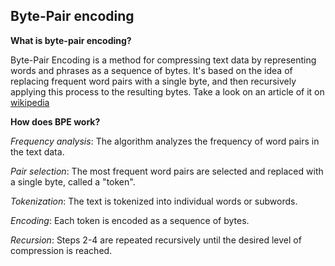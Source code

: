 ## Byte-Pair encoding

**What is byte-pair encoding?**

Byte-Pair Encoding is a method for compressing text data by representing words and phrases as a sequence of bytes. It's based on the idea of replacing frequent word pairs with a single byte, and then recursively applying this process to the resulting bytes. Take a look on an article of it on [wikipedia](https://en.wikipedia.org/wiki/Byte_pair_encoding)

**How does BPE work?**

  *Frequency analysis*: The algorithm analyzes the frequency of word pairs in the text data.  

  *Pair selection*: The most frequent word pairs are selected and replaced with a single byte, called a "token".

  *Tokenization*: The text is tokenized into individual words or subwords.

  *Encoding*: Each token is encoded as a sequence of bytes.

  *Recursion*: Steps 2-4 are repeated recursively until the desired level of compression is reached.


